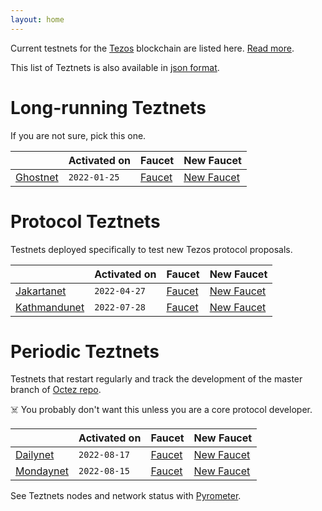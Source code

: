```yaml
---
layout: home
---
```


Current testnets for the [Tezos](https://tezos.com) blockchain are listed here. [Read more](about/).

This list of Teztnets is also available in [json format](https://teztnets.xyz/teztnets.json).

# Long-running Teztnets

If you are not sure, pick this one.

| | Activated on | Faucet | New Faucet |
|-------|---------------------|--|--|
| [Ghostnet](/ghostnet-about) | `2022-01-25` | [Faucet](https://teztnets.xyz/ghostnet-faucet) | [New Faucet](https://new-faucet.ghostnet.teztnets.xyz) |



# Protocol Teztnets

Testnets deployed specifically to test new Tezos protocol proposals.

| | Activated on | Faucet | New Faucet |
|-------|---------------------|--|--|
| [Jakartanet](/jakartanet-about) | `2022-04-27` | [Faucet](https://teztnets.xyz/jakartanet-faucet) | [New Faucet](https://new-faucet.jakartanet.teztnets.xyz) |
| [Kathmandunet](/kathmandunet-about) | `2022-07-28` | [Faucet](https://teztnets.xyz/kathmandunet-faucet) | [New Faucet](https://new-faucet.kathmandunet.teztnets.xyz) |



# Periodic Teztnets

Testnets that restart regularly and track the development of the master branch of [Octez repo](https://gitlab.com/tezos/tezos/).
 
☠️ You probably don't want this unless you are a core protocol developer.

| | Activated on | Faucet | New Faucet |
|-------|---------------------|--|--|
| [Dailynet](/dailynet-about) | `2022-08-17` | [Faucet](https://teztnets.xyz/dailynet-2022-08-17-faucet) | [New Faucet](https://new-faucet.dailynet-2022-08-17.teztnets.xyz) |
| [Mondaynet](/mondaynet-about) | `2022-08-15` | [Faucet](https://teztnets.xyz/mondaynet-2022-08-15-faucet) | [New Faucet](https://new-faucet.mondaynet-2022-08-15.teztnets.xyz) |




See Teztnets nodes and network status with [Pyrometer](https://pyrometer.teztnets.xyz).
